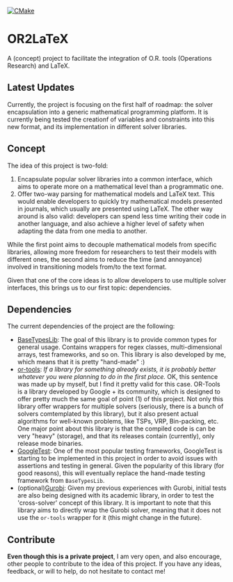[![CMake](https://github.com/brunodema/OR2LaTeX/workflows/CMake/badge.svg?branch=master)](https://github.com/brunodema/OR2LaTeX/actions)

# OR2LaTeX
A (concept) project to facilitate the integration of O.R. tools (Operations Research) and LaTeX.

## Latest Updates

Currently, the project is focusing on the first half of roadmap: the solver encapsulation into a generic mathematical programming platform. It is currently being tested the creationf of variables and constraints into this new format, and its implementation in different solver libraries.  

## Concept

The idea of this project is two-fold:

1. Encapsulate popular solver libraries into a common interface, which aims to operate more on a mathematical level than a programmatic one.
2. Offer two-way parsing for mathematical models and LaTeX text. This would enable developers to quickly try mathematical models presented in journals, which usually are presented using LaTeX. The other way around is also valid: developers can spend less time writing their code in another language, and also achieve a higher level of safety when adapting the data from one media to another.

While the first point aims to decouple mathematical models from specific libraries, allowing more freedom for researchers to test their models with different ones, the second aims to reduce the time (and annoyance) involved in transitioning models from/to the text format.

Given that one of the core ideas is to allow developers to use multiple solver interfaces, this brings us to our first topic: dependencies.

## Dependencies

The current dependencies of the project are the following:

* [BaseTypesLib](https://github.com/brunodema/BaseTypesLib): The goal of this library is to provide common types for general usage. Contains wrappers for regex classes, multi-dimensional arrays, test frameworks, and so on. This library is also developed by me, which means that it is pretty "hand-made" :)
* [or-tools](https://github.com/google/or-tools): *If a library for something already exists, it is probably better whatever you were planning to do in the first place.* OK, this sentence was made up by myself, but I find it pretty valid for this case. OR-Tools is a library developed by Google + its community, which is designed to offer pretty much the same goal of point (1) of this project. Not only this library offer wrappers for multiple solvers (seriously, there is a bunch of solvers comtemplated by this library), but it also present actual algorithms for well-known problems, like TSPs, VRP, Bin-packing, etc. One major point about this library is that the compiled code is can be very "heavy" (storage), and that its releases contain (currently), only release mode binaries.
* [GoogleTest](https://github.com/google/googletest): One of the most popular testing frameworks, GoogleTest is starting to be implemented in this project in order to avoid issues with assertions and testing in general. Given the popularity of this library (for good reasons), this will eventually replace the hand-made testing framework from `BaseTypesLib`.
* (optional)[Gurobi](https://www.gurobi.com/): Given my previous experiences with Gurobi, initial tests are also being designed with its academic library, in order to test the 'cross-solver' concept of this library. It is important to note that this library aims to directly wrap the Gurobi solver, meaning that it does not use the `or-tools` wrapper for it (this might change in the future).



## Contribute

**Even though this is a private project**, I am very open, and also encourage, other people to contribute to the idea of this project. If you have any ideas, feedback, or will to help, do not hesitate to contact me!
